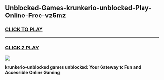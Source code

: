
## Unblocked-Games-krunkerio-unblocked-Play-Online-Free-vz5mz
<h3>
<a href="https://premium76.site?title=krunkerio-unblocked&ref=26A">CLICK TO PLAY</a></h3>
<hr>

<h3>
<a href="https://premium76.site?title=krunkerio-unblocked&ref=26A">CLICK 2 PLAY</a>
  
</h3>

<a href="https://premium76.site?title=krunkerio-unblocked&ref=26A"><img src="https://clearcache.store/games.png"></a>


**krunkerio-unblocked games unblocked: Your Gateway to Fun and Accessible Online Gaming**
